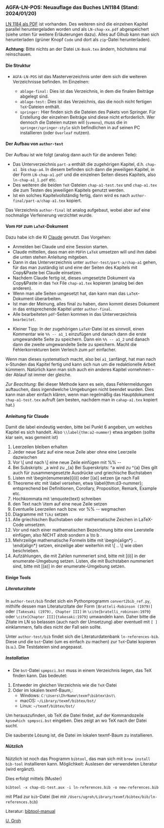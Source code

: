 ### AGFA-LN-POS: Neuauflage das Buches LN1184 (Stand: 2024/01/20)

[LN 1184 als PDF](https://github.com/ugroh/AGFA-LN-POS/blob/main/ablage-orig/ln-orig/ln-pos-1184.pdf) ist vorhanden. Des weiteren sind die einzelnen Kapitel parallel heruntergeladen worden und als `LN-chap-xx.pdf` abgespeichert (siehe unten für weitere Erläuterungen dazu). Alles auf Gihub kann man sich herunterladen (grüner Knopf `Code` und dort als `zip`-Datei herunterladen).

__Achtung__: Bitte nichts an der Datei `LN-Book.tex` ändern, höchstens mal reinschauen. 

#### Die Struktur

* `AGFA-LN-POS` ist das Masterverzeichnis unter dem sich die weiteren Verzeichnisse befinden. Im Einzelnen:

	* `ablage-final:` Dies ist das Verzeichnis, in dem die finalen Beiträge abgelegt sind. 
	* `ablage-test:` Dies ist das Verzeichnis, das die noch nicht fertigen `TeX`-Dateien enthält. 
	* `springer:` Hier finden sich die Dateien des Pakets von Springer. Für Erstellung der einzelnen Beiträge sind diese nicht erforderlich. Wer dennoch die Dateien nutzen will (`svmono`), muss die in `springer/springer-style` sich befindlichen in auf seinen PC installieren (oder `Overleaf` nutzen).
	
#### Der Aufbau von `author-test`

Der Aufbau ist wie folgt (analog dann auch für die anderen Teile):

*  Das Unterverzeichnis `part-a` enthält die zugehörigen Kapitel, d.h. `chap-a1 ` bis `chap-a4`. In diesem befinden sich dann die jeweiligen Kapitel, in der Form `LN-chap-a1.pdf` und die einzelnen Seiten dieses Kapitels, also `ln-chap-a1_1.pdf` etc. 
* Des weiteren die beiden `TeX`-Dateien `chap-a1-test.tex` und `chap-a1.tex` die zum Testen des jeweiligen Kapitels genutzt werden. 
* Ist ein solches Kapitelvollständig fertig, dann wird es nach `author-final/part-a/chap-a1.tex` kopiert. 

Das Verzeichnis `author-final` ist analog aufgebaut, wobei aber auf eine nochmalige Verfeinerung verzichtet wurde. 

#### Vom `PDF` zum `LaTeX`-Dokument

Dazu habe ich  die KI [Claude](http://claude.ai) genutzt. Das Vorgehen:

* Anmelden bei Claude und eine Session starten.
* Claude mitteilen, dass man ein `PDF`in `LaTeX` umsetzen will und ihm dabei die unten stehen Anleitung mitgeben.
* Dann in das Unterverzeichnis unter `author-test/part-a/chap-a1` gehen, für das man zuständig ist und eine der Seiten des Kapitels mit Copy&Paste bei Claude einsetzen.
* Nachdem Claude fertig ist, dieses umgesetzte Dokument via Copy&Paste in das `TeX` File `chap-a1.tex` kopieren (analog bei den anderen).
* Wenn man alle Seiten umgesetzt hat, dan kann man das `LaTeX`-Dokument überarbeiten.
* Ist man der Meinung, alles final zu haben, dann kommt dieses Dokument in das entsprechende Kapitel unter `author-final`.
* Alle bearbeiteten `pdf`-Seiten kommen in das Unterverzeichnis `bearbeitet`. 
+ Kleiner Tipp: In der zugehörigen `LaTeX`-Datei ist es sinnvoll, einen Kommentar wie `%% -- a1_1` einzufügen und danach dann die erste umgewandelte Seite zu speichern. Dann ein `%% -- a1_2` und danach dann die zweite umgewandelte Seite zu speichern. Macht die Fehlerkorrekturen beim Verleich zum `pdf` einfacher.

Wenn man dieses systematisch macht, also bei `a1_1`anfängt, hat man nach x-Stunden das Kapitel fertig und kann sich nun um die redaktionelle Arbeit kümmern. Natürlich kann man sich auch ein anderes Kapitel vornehmen – der Ablauf ist immer der gleiche.

*Zur Beachtung:* Bei dieser Methode kann es sein, dass Fehlermeldungen auftauchen, dass irgendwelche Umgebungen nicht beendet wurden. Dies kann man aber einfach klären, wenn man regelmäßig das Hauptdokument `chap-a1-test.tex` aufruft (am besten, nachdem man in `cahap-a1.tex` kopiert hat.)


#### Anleitung für Claude

Damit die label eindeutig werden, bitte bei Punkt 6 angeben, um welches Kapitel es sich handelt. Also `\\label{thm:a2-nummer}` etwa angeben (sollte klar sein, was gemeint ist)

1. Leerzeilen bleiben erhalten
2. Jeder neue Satz auf eine neue Zeile aber ohne eine Leerzeile dazwischen
3. Vor \\[ und nach \\] eine neue Zeile einfügen mit %% -- 
4. Bei Subskripts: \_a wird zu \_{a}
	Bei Superskripts: ^a wird zu ^{a}
	Dies gilt auch für zusammengesetzte Ausdrücke und griechische Buchstaben
5. Listen mit \\begin{enumerate}[(i)] oder [(a)] setzen (je nach Fall
6. Theoreme etc mit \\label versehen, etwa \\label{thm:d3-nummer}; entsprechend bei Definitionen, Corollary, Proposition, Remark, Example etc.
7. Hochkommata mit \\enquote{text} schreiben
8. den Text nach \\item auf eine neue Zeile setzen
9. Eventuelle Leerzeilen nach bzw. vor %% -- wegmachen
10. Diagramme mit `Tikz` setzen
11. Alle griechischen Buchstaben oder mathematische Zeichen in LaTeX-Code umsetzen.
12. Vor und nach einer mathematischen Bezeichnung bitte eine Leerstelle einfügen, also NICHT a\\tob sondern a \\to b .
13. Mehrzeilige mathematische Formeln bitte mit \\begin{align\*} .. \\end{align\*} setzen, einzeilige aber weiterhin mit \\[ .. \\] wie oben beschrieben. 
13. Aufzählungen, die mit Zahlen nummeriert sind, bitte mit [(i)] in der enumerate-Umgebung setzen. Listen, die mit Buchstaben nummeriert sind, bitte mit [(a)] in der  enumerate-Umgebung setzen. 

#### Einige Tools

##### Literaturzitate

In `author-test/bib` findet sich ein Pythonprogramm `convert2bib_ref.py`, mithilfe dessen man Literaturzitate der Form `[Bratteli-Robinson (1979)]` oder `[Takesaki (1979), Chapter III]` in `\cite{bratelli_robinson:1979}` oder `\cite[Chapter III]{takesaki:1979}` umwandeln kann. Daher bitte die Zitate im LN so belassen (auch nach der Umsetzung) aber eventuell mit `[ ]` einklammern, falls dies nicht der Fall sein sollte.

Unter `author-test/bib` findet sich die Literaturdatenbank `ln-references-bib`. Diese und die `bst`-Datei (um es einfach zu machen) zur `TeX`-Datei kopieren (s.u.). Die Testdateien sind angepasst. 

##### Installation

* Die `bst`-Datei `spmpsci.bst` muss in einem Verzeichnis liegen, das TeX finden kann. Das bedeutet:

1. Entweder im gleichen Verzeichnis wie die `TeX`-Datei
2. Oder im lokalen texmf-Baum,:
   - Windows: `C:\Users\IhrName\texmf\bibtex\bst\`
   - macOS: `~/Library/texmf/bibtex/bst/`
   - Linux: `~/texmf/bibtex/bst/`

Um herauszufinden, ob TeX die Datei findet, auf der Kommandozeile `kpsewhich spmpsci.bst` eingeben. Dies zeigt an wo TeX nach der Datei sucht.

Die sauberste Lösung ist, die Datei im lokalen texmf-Baum zu installieren. 

##### Nützlich

Nützlich ist noch das Programm `bibtool`, das man sich mit `brew install bib-tool` installieren kann. Möglichkeit: Auslesen der verwendeten Literatur (wird ergänzt).

Dies erfolgt mittels (Muster)

`bibtool -x chap-d1-test.aux -i ln-references.bib -o new-references.bib`

mit Pfad zur `bib`-Datei (bei mir `/Users/ugroh/Library/texmf/bibtex/bib/ln-references.bib`)

Literatur: [bibtool-manual](https://ctan.org/pkg/bibtool)




[U. Groh](ulgr@math.uni-tuebingen.de)

